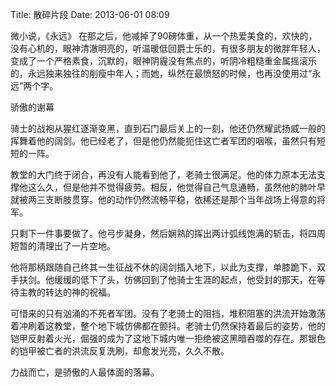 Title: 散碎片段
Date: 2013-06-01 08:09 

 微小说，《永远》
在那之后，他减掉了90磅体重，从一个热爱美食的，欢快的，没有心机的，眼神清澈明亮的，听温暖低回爵士乐的，有很多朋友的微胖年轻人，变成了一个严格素食，沉默的，眼神阴霾没有焦点的，听阴冷粗糙重金属摇滚乐的，永远独来独往的削瘦中年人；而她，纵然在最愤怒的时候，也再没使用过“永远”两个字。


骄傲的谢幕

骑士的战袍从猩红逐渐变黑，直到石门最后关上的一刻，他还仍然耀武扬威一般的挥舞着他的阔剑。他已经老了，但是他仍然能扼住这亡者军团的咽喉，虽然只有短短的一阵。

教堂的大门终于闭合，再没有人能看到他了，老骑士很满足。他的体力原本无法支撑他这么久，但是他并不觉得疲劳。相反，他觉得自己气息通畅，虽然他的肺叶早就被两三支断肢贯穿。他的动作仍然流畅平稳，依稀还是那个当年战场上得意的将军。

只剩下一件事要做了。他弓步凝身，然后娴熟的挥出两计弧线饱满的斩击，将四周短暂的清理出了一片空地。

他将那柄跟随自己终其一生征战不休的阔剑插入地下，以此为支撑，单膝跪下，双手扶剑。他缓缓的低下了头，仿佛回到了他骑士生涯的起点，他受封的那天，在等待主教的转达的神的祝福。

可惜来的只有汹涌的不死者军团。没有了老骑士的阻挡，堆积阻塞的洪流开始激荡着冲刷着这教堂，整个地下城仿佛都在颤抖。老骑士仍然保持着最后的姿势，他的铠甲反射着火光，倔强的成为了这地下城内唯一拒绝被这黑暗吞噬的存在。那银色的铠甲被亡者的洪流反复洗刷，却愈发光亮，久久不散。

力战而亡，是骄傲的人最体面的落幕。